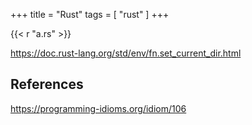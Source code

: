 +++
title = "Rust"
tags = [ "rust" ]
+++

{{< r "a.rs" >}}

<https://doc.rust-lang.org/std/env/fn.set_current_dir.html>

## References

<https://programming-idioms.org/idiom/106>
